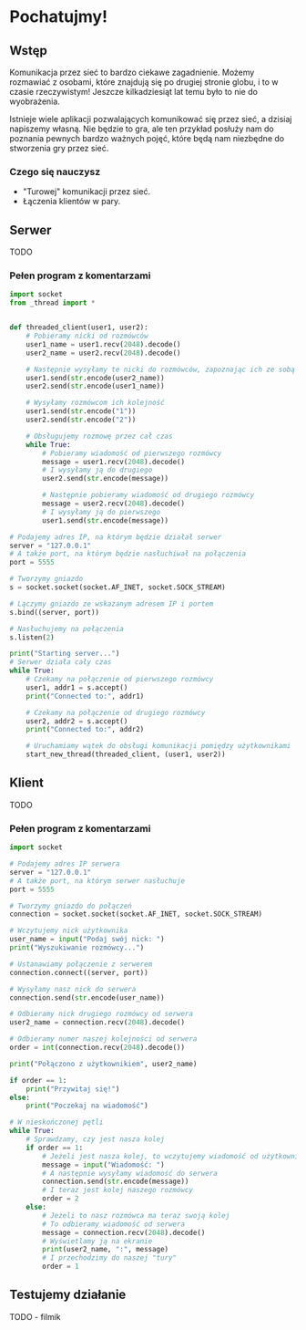 # Pochatujmy!

## Wstęp

Komunikacja przez sieć to bardzo ciekawe zagadnienie. Możemy rozmawiać z osobami, które znajdują się po drugiej stronie globu, i to w czasie rzeczywistym! Jeszcze kilkadziesiąt lat temu było to nie do wyobrażenia.

Istnieje wiele aplikacji pozwalających komunikować się przez sieć, a dzisiaj napiszemy własną. Nie będzie to gra, ale ten przykład posłuży nam do poznania pewnych bardzo ważnych pojęć, które będą nam niezbędne do stworzenia gry przez sieć.

### Czego się nauczysz

* "Turowej" komunikacji przez sieć.
* Łączenia klientów w pary.

## Serwer

TODO

### Pełen program z komentarzami

```python
import socket
from _thread import *


def threaded_client(user1, user2):
    # Pobieramy nicki od rozmówców
    user1_name = user1.recv(2048).decode()
    user2_name = user2.recv(2048).decode()

    # Następnie wysyłamy te nicki do rozmówców, zapoznając ich ze sobą
    user1.send(str.encode(user2_name))
    user2.send(str.encode(user1_name))

    # Wysyłamy rozmówcom ich kolejność
    user1.send(str.encode("1"))
    user2.send(str.encode("2"))

    # Obsługujemy rozmowę przez cał czas
    while True:
        # Pobieramy wiadomość od pierwszego rozmówcy
        message = user1.recv(2048).decode()
        # I wysyłamy ją do drugiego
        user2.send(str.encode(message))

        # Następnie pobieramy wiadomość od drugiego rozmówcy
        message = user2.recv(2048).decode()
        # I wysyłamy ją do pierwszego
        user1.send(str.encode(message))

# Podajemy adres IP, na którym będzie działał serwer
server = "127.0.0.1"
# A także port, na którym będzie nasłuchiwał na połączenia
port = 5555

# Tworzymy gniazdo
s = socket.socket(socket.AF_INET, socket.SOCK_STREAM)

# Lączymy gniazdo ze wskazanym adresem IP i portem
s.bind((server, port))

# Nasłuchujemy na połączenia
s.listen(2)

print("Starting server...")
# Serwer działa cały czas
while True:
    # Czekamy na połączenie od pierwszego rozmówcy
    user1, addr1 = s.accept()
    print("Connected to:", addr1)

    # Czekamy na połączenie od drugiego rozmówcy
    user2, addr2 = s.accept()
    print("Connected to:", addr2)

    # Uruchamiamy wątek do obsługi komunikacji pomiędzy użytkownikami
    start_new_thread(threaded_client, (user1, user2))
```

## Klient

TODO

### Pełen program z komentarzami

```python
import socket

# Podajemy adres IP serwera
server = "127.0.0.1"
# A także port, na którym serwer nasłuchuje
port = 5555

# Tworzymy gniazdo do połączeń
connection = socket.socket(socket.AF_INET, socket.SOCK_STREAM)

# Wczytujemy nick użytkownika
user_name = input("Podaj swój nick: ")
print("Wyszukiwanie rozmówcy...")

# Ustanawiamy połączenie z serwerem
connection.connect((server, port))

# Wysyłamy nasz nick do serwera
connection.send(str.encode(user_name))

# Odbieramy nick drugiego rozmówcy od serwera
user2_name = connection.recv(2048).decode()

# Odbieramy numer naszej kolejności od serwera
order = int(connection.recv(2048).decode())

print("Połączono z użytkownikiem", user2_name)

if order == 1:
    print("Przywitaj się!")
else:
    print("Poczekaj na wiadomość")

# W nieskończonej pętli
while True:
    # Sprawdzamy, czy jest nasza kolej
    if order == 1:
        # Jeżeli jest nasza kolej, to wczytujemy wiadomość od użytkownika
        message = input("Wiadomość: ")
        # A następnie wysyłamy wiadomość do serwera
        connection.send(str.encode(message))
        # I teraz jest kolej naszego rozmówcy
        order = 2
    else:
        # Jeżeli to nasz rozmówca ma teraz swoją kolej
        # To odbieramy wiadomość od serwera
        message = connection.recv(2048).decode()
        # Wyświetlamy ją na ekranie
        print(user2_name, ":", message)
        # I przechodzimy do naszej "tury"
        order = 1
```

## Testujemy działanie

TODO - filmik
